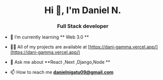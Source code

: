 

 <h1 align="center">Hi 👋, I'm Daniel N.</h1>
<h3 align="center">Full Stack developer</h3>


- 🌱 I’m currently learning ** Web 3.0 **

- 👨‍💻 All of my projects are available at [https://dani-gamma.vercel.app/](https://dani-gamma.vercel.app/)

- 💬 Ask me about **React ,Next ,Django,Node **

- 📫 How to reach me **danielnigatu09@gmail.com**






